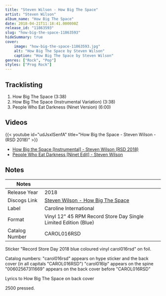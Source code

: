 ```yaml
---
title: "Steven Wilson - How Big The Space"
artist: "Steven Wilson"
album_name: "How Big The Space"
date: 2018-04-21T11:18:41.000000Z
release_id: "11863593"
slug: "how-big-the-space-11863593"
hideSummary: true
cover:
    image: "how-big-the-space-11863593.jpg"
    alt: "How Big The Space by Steven Wilson"
    caption: "How Big The Space by Steven Wilson"
genres: ["Rock", "Pop"]
styles: ["Prog Rock"]
---
```


## Tracklisting
1. How Big The Space (3:38)
2. How Big The Space (Instrumental Variation) (3:38)
3. People Who Eat Darkness (Ninet Version) (6:00)




## Videos
{{< youtube id="udJsxISenfA" title="How Big the Space - Steven Wilson - (RSD 2018)" >}}
- [How Big the Space [Instrumental] - Steven Wilson (RSD 2018)](https://www.youtube.com/watch?v=2TlYJ1Dgfpw)
- [People Who Eat Darkness [Ninet Edit] - Steven Wilson](https://www.youtube.com/watch?v=qg42zH3c-oU)

## Notes
| Notes          |             |
| ---------------| ----------- |
| Release Year   | 2018 |
| Discogs Link   | [Steven Wilson - How Big The Space](https://www.discogs.com/release/11863593-Steven-Wilson-How-Big-The-Space) |
| Label          | Caroline International |
| Format         | Vinyl 12" 45 RPM Record Store Day Single Limited Edition (Blue) |
| Catalog Number | CAROL016RSD |

Sticker "Record Store Day 2018 blue coloured vinyl carol016rsd" on foil.

Catalog numbers: 
"carol016rsd" appears on hype sticker and the back cover (in all capitals "CAROL016RSD")
"carol016lp" appears on the spine 
"00602567311669" appears on the back cover before "CAROL016RSD"

Lyrics to How Big The Space on back cover

2500 pressed.  

